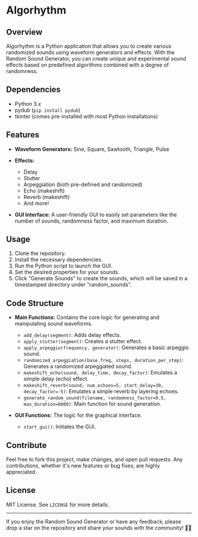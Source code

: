 # Algorhythm

## Overview

Algorhythm is a Python application that allows you to create various randomized sounds using waveform generators and effects. With the Random Sound Generator, you can create unique and experimental sound effects based on predefined algorithms combined with a degree of randomness.

## Dependencies

- Python 3.x
- pydub (`pip install pydub`)
- tkinter (comes pre-installed with most Python installations)

## Features

- **Waveform Generators:** Sine, Square, Sawtooth, Triangle, Pulse
- **Effects:**
  - Delay
  - Stutter
  - Arpeggiation (both pre-defined and randomized)
  - Echo (makeshift)
  - Reverb (makeshift)
  - And more!
  
- **GUI Interface:** A user-friendly GUI to easily set parameters like the number of sounds, randomness factor, and maximum duration.

## Usage

1. Clone the repository.
2. Install the necessary dependencies.
3. Run the Python script to launch the GUI.
4. Set the desired properties for your sounds.
5. Click "Generate Sounds" to create the sounds, which will be saved in a timestamped directory under "random_sounds".

## Code Structure

- **Main Functions:** Contains the core logic for generating and manipulating sound waveforms.
  - `add_delay(segment)`: Adds delay effects.
  - `apply_stutter(segment)`: Creates a stutter effect.
  - `apply_arpeggio(frequency, generator)`: Generates a basic arpeggio sound.
  - `randomized_arpeggiation(base_freq, steps, duration_per_step)`: Generates a randomized arpeggiated sound.
  - `makeshift_echo(sound, delay_time, decay_factor)`: Emulates a simple delay (echo) effect.
  - `makeshift_reverb(sound, num_echoes=5, start_delay=30, decay_factor=-5)`: Emulates a simple reverb by layering echoes.
  - `generate_random_sound(filename, randomness_factor=0.5, max_duration=6000)`: Main function for sound generation.

- **GUI Functions:** The logic for the graphical interface.
  - `start_gui()`: Initiates the GUI.

## Contribute

Feel free to fork this project, make changes, and open pull requests. Any contributions, whether it's new features or bug fixes, are highly appreciated.

## License

MIT License. See `LICENSE` for more details.

---

If you enjoy the Random Sound Generator or have any feedback, please drop a star on the repository and share your sounds with the community! 🎵🎶
